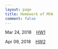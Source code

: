 ```yaml
---
layout: page
title: Homework of MVA
comment: false
---
```



Mar 24, 2018 &nbsp;&nbsp; [HW1](HW1.html)

Apr 09, 2018 &nbsp;&nbsp; [HW2](HW2.html)